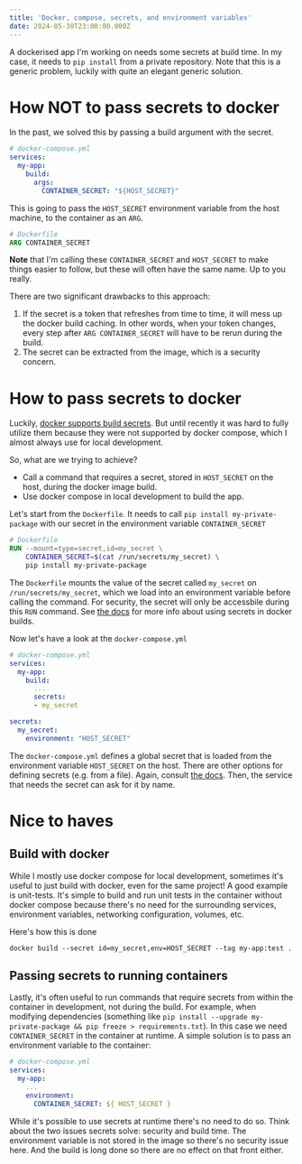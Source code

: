 ```yaml
---
title: 'Docker, compose, secrets, and environment variables'
date: 2024-05-30T23:00:00.000Z
---
```


A dockerised app I'm working on needs some secrets at build time. In my case, it needs to `pip install` from a private repository. Note that this is a generic problem, luckily with quite an elegant generic solution.

# How NOT to pass secrets to docker

In the past, we solved this by passing a build argument with the secret.

```yaml
# docker-compose.yml
services:
  my-app:
    build:
      args:
        CONTAINER_SECRET: "${HOST_SECRET}"
```

This is going to pass the `HOST_SECRET` environment variable from the host machine, to the container as an `ARG`.

```Dockerfile
# Dockerfile
ARG CONTAINER_SECRET
```

**Note** that I'm calling these `CONTAINER_SECRET` and `HOST_SECRET` to make things easier to follow, but these will often have the same name. Up to you really.

There are two significant drawbacks to this approach:

1. If the secret is a token that refreshes from time to time, it will mess up the docker build caching. In other words, when your token changes, every step after `ARG CONTAINER_SECRET` will have to be rerun during the build.
2. The secret can be extracted from the image, which is a security concern.

# How to pass secrets to docker

Luckily, [docker supports build secrets](https://docs.docker.com/build/building/secrets/). But until recently it was hard to fully utilize them because they were not supported by docker compose, which I almost always use for local development.

So, what are we trying to achieve?

* Call a command that requires a secret, stored in `HOST_SECRET` on the host, during the docker image build.
* Use docker compose in local development to build the app.

Let's start from the `Dockerfile`. It needs to call `pip install my-private-package` with our secret in the environment variable `CONTAINER_SECRET`

```dockerfile
# Dockerfile
RUN --mount=type=secret,id=my_secret \
    CONTAINER_SECRET=$(cat /run/secrets/my_secret) \
    pip install my-private-package
```

The `Dockerfile` mounts the value of the secret called `my_secret` on `/run/secrets/my_secret`, which we load into an environment variable before calling the command. For security, the secret will only be accessbile during this `RUN` command. See [the docs](https://docs.docker.com/build/building/secrets/) for more info about using secrets in docker builds.

Now let's have a look at the `docker-compose.yml`

```yaml
# docker-compose.yml
services:
  my-app:
    build:
      ...
      secrets:
      - my_secret

secrets:
  my_secret:
    environment: "HOST_SECRET"
```

The `docker-compose.yml` defines a global secret that is loaded from the environment variable `HOST_SECRET` on the host. There are other options for defining secrets (e.g. from a file). Again, consult [the docs](https://docs.docker.com/compose/use-secrets/). Then, the service that needs the secret can ask for it by name.

# Nice to haves

## Build with docker

While I mostly use docker compose for local development, sometimes it's useful to just build with docker, even for the same project! A good example is unit-tests. It's simple to build and run unit tests in the container without docker compose because there's no need for the surrounding services, environment variables, networking configuration, volumes, etc.

Here's how this is done

```
docker build --secret id=my_secret,env=HOST_SECRET --tag my-app:test .
```

## Passing secrets to running containers

Lastly, it's often useful to run commands that require secrets from within the container in development, not during the build. For example, when modifying dependencies (something like `pip install --upgrade my-private-package && pip freeze > requirements.txt`). In this case we need `CONTAINER_SECRET` in the container at runtime. A simple solution is to pass an environment variable to the container:

```yaml
# docker-compose.yml
services:
  my-app:
    ...
    environment:
      CONTAINER_SECRET: ${ HOST_SECRET }
```

While it's possible to use secrets at runtime there's no need to do so. Think about the two issues secrets solve: security and build time. The environment variable is not stored in the image so there's no security issue here. And the build is long done so there are no effect on that front either.
